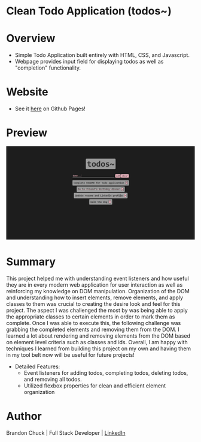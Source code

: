 # Clean Todo Application (todos~)

# Overview
- Simple Todo Application built entirely with HTML, CSS, and Javascript.
- Webpage provides input field for displaying todos as well as "completion" functionality.

# Website
- See it [here](https://brandonchuck.github.io/Project-3-TodoApp/) on Github Pages! 

# Preview

![Website Preview](todo-application-webpage.png)

# Summary
This project helped me with understanding event listeners and how useful they are in every modern web application for user interaction as well as reinforcing my knowledge on DOM manipulation. Organization of the DOM and understanding how to insert elements, remove elements, and apply classes to them was crucial to creating the desire look and feel for this project. The aspect I was challenged the most by was being able to apply the appropriate classes to certain elements in order to mark them as complete. Once I was able to execute this, the following challenge was grabbing the completed elements and removing them from the DOM. I learned a lot about rendering and removing elements from the DOM based on element level criteria such as classes and ids. Overall, I am happy with techniques I learned from building this project on my own and having them in my tool belt now will be useful for future projects!

- Detailed Features:
  - Event listeners for adding todos, completing todos, deleting todos, and removing all todos.
  - Utilized flexbox properties for clean and efficient element organization

# Author
Brandon Chuck | Full Stack Developer | [LinkedIn](https://www.linkedin.com/in/brandonchuck/)
